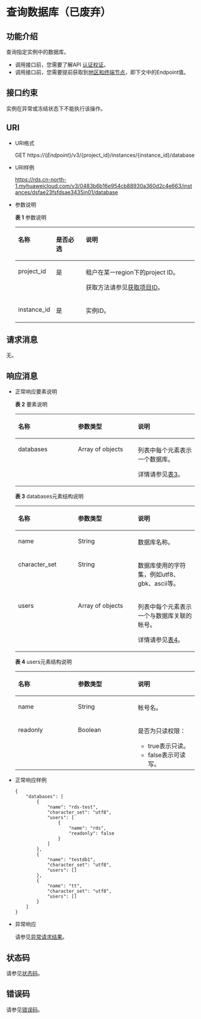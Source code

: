 # 查询数据库（已废弃）<a name="rds_06_0008"></a>

## 功能介绍<a name="section4850156117316"></a>

查询指定实例中的数据库。

-   调用接口前，您需要了解API  [认证权证](认证鉴权.md)。
-   调用接口前，您需要提前获取到[地区和终端节点](http://developer.huaweicloud.com/endpoint)，即下文中的Endpoint值。

## 接口约束<a name="section187592068455"></a>

实例在异常或冻结状态下不能执行该操作。

## URI<a name="section28961517113719"></a>

-   URI格式

    GET https://\{_Endpoint_\}/v3/\{project\_id\}/instances/\{instance\_id\}/database

-   URI样例

    https://rds.cn-north-1.myhuaweicloud.com/v3/0483b6b16e954cb88930a360d2c4e663/instances/dsfae23fsfdsae3435in01/database


-   参数说明

    **表 1**  参数说明

    <a name="table4657088"></a>
    <table><thead align="left"><tr id="row60083059"><th class="cellrowborder" valign="top" width="20.93%" id="mcps1.2.4.1.1"><p id="p34889605"><a name="p34889605"></a><a name="p34889605"></a>名称</p>
    </th>
    <th class="cellrowborder" valign="top" width="16.6%" id="mcps1.2.4.1.2"><p id="p7485743"><a name="p7485743"></a><a name="p7485743"></a>是否必选</p>
    </th>
    <th class="cellrowborder" valign="top" width="62.470000000000006%" id="mcps1.2.4.1.3"><p id="p2365466"><a name="p2365466"></a><a name="p2365466"></a>说明</p>
    </th>
    </tr>
    </thead>
    <tbody><tr id="row57385070"><td class="cellrowborder" valign="top" width="20.93%" headers="mcps1.2.4.1.1 "><p id="p17679057"><a name="p17679057"></a><a name="p17679057"></a>project_id</p>
    </td>
    <td class="cellrowborder" valign="top" width="16.6%" headers="mcps1.2.4.1.2 "><p id="p22717550"><a name="p22717550"></a><a name="p22717550"></a>是</p>
    </td>
    <td class="cellrowborder" valign="top" width="62.470000000000006%" headers="mcps1.2.4.1.3 "><p id="p28182251"><a name="p28182251"></a><a name="p28182251"></a>租户在某一region下的project ID。</p>
    <p id="p1849311151390"><a name="p1849311151390"></a><a name="p1849311151390"></a>获取方法请参见<a href="获取项目ID.md">获取项目ID</a>。</p>
    </td>
    </tr>
    <tr id="row2864326155157"><td class="cellrowborder" valign="top" width="20.93%" headers="mcps1.2.4.1.1 "><p id="p41557789155220"><a name="p41557789155220"></a><a name="p41557789155220"></a>instance_id</p>
    </td>
    <td class="cellrowborder" valign="top" width="16.6%" headers="mcps1.2.4.1.2 "><p id="p10737742155220"><a name="p10737742155220"></a><a name="p10737742155220"></a>是</p>
    </td>
    <td class="cellrowborder" valign="top" width="62.470000000000006%" headers="mcps1.2.4.1.3 "><p id="p64450739155220"><a name="p64450739155220"></a><a name="p64450739155220"></a>实例ID。</p>
    </td>
    </tr>
    </tbody>
    </table>


## 请求消息<a name="section3074340117316"></a>

无。

## 响应消息<a name="section28521534113742"></a>

-   正常响应要素说明

    **表 2**  要素说明

    <a name="table32267243"></a>
    <table><thead align="left"><tr id="row9230088"><th class="cellrowborder" valign="top" width="33.33333333333333%" id="mcps1.2.4.1.1"><p id="p9439626"><a name="p9439626"></a><a name="p9439626"></a>名称</p>
    </th>
    <th class="cellrowborder" valign="top" width="33.33333333333333%" id="mcps1.2.4.1.2"><p id="p26412257"><a name="p26412257"></a><a name="p26412257"></a>参数类型</p>
    </th>
    <th class="cellrowborder" valign="top" width="33.33333333333333%" id="mcps1.2.4.1.3"><p id="p59018101"><a name="p59018101"></a><a name="p59018101"></a>说明</p>
    </th>
    </tr>
    </thead>
    <tbody><tr id="row15736877"><td class="cellrowborder" valign="top" width="33.33333333333333%" headers="mcps1.2.4.1.1 "><p id="p66727538"><a name="p66727538"></a><a name="p66727538"></a>databases</p>
    </td>
    <td class="cellrowborder" valign="top" width="33.33333333333333%" headers="mcps1.2.4.1.2 "><p id="p36221483"><a name="p36221483"></a><a name="p36221483"></a>Array of objects</p>
    </td>
    <td class="cellrowborder" valign="top" width="33.33333333333333%" headers="mcps1.2.4.1.3 "><p id="p48259009"><a name="p48259009"></a><a name="p48259009"></a>列表中每个元素表示一个数据库。</p>
    <p id="p26901575575"><a name="p26901575575"></a><a name="p26901575575"></a>详情请参见<a href="#table1457984914368">表3</a>。</p>
    </td>
    </tr>
    </tbody>
    </table>

    **表 3**  databases元素结构说明

    <a name="table1457984914368"></a>
    <table><thead align="left"><tr id="row7589124919365"><th class="cellrowborder" valign="top" width="33.33333333333333%" id="mcps1.2.4.1.1"><p id="p6590349173618"><a name="p6590349173618"></a><a name="p6590349173618"></a>名称</p>
    </th>
    <th class="cellrowborder" valign="top" width="33.33333333333333%" id="mcps1.2.4.1.2"><p id="p459111499361"><a name="p459111499361"></a><a name="p459111499361"></a>参数类型</p>
    </th>
    <th class="cellrowborder" valign="top" width="33.33333333333333%" id="mcps1.2.4.1.3"><p id="p559314917360"><a name="p559314917360"></a><a name="p559314917360"></a>说明</p>
    </th>
    </tr>
    </thead>
    <tbody><tr id="row16594849183618"><td class="cellrowborder" valign="top" width="33.33333333333333%" headers="mcps1.2.4.1.1 "><p id="p1858451"><a name="p1858451"></a><a name="p1858451"></a>name</p>
    </td>
    <td class="cellrowborder" valign="top" width="33.33333333333333%" headers="mcps1.2.4.1.2 "><p id="p16316838"><a name="p16316838"></a><a name="p16316838"></a>String</p>
    </td>
    <td class="cellrowborder" valign="top" width="33.33333333333333%" headers="mcps1.2.4.1.3 "><p id="p16706408"><a name="p16706408"></a><a name="p16706408"></a>数据库名称。</p>
    </td>
    </tr>
    <tr id="row1190185813486"><td class="cellrowborder" valign="top" width="33.33333333333333%" headers="mcps1.2.4.1.1 "><p id="p1397354011538"><a name="p1397354011538"></a><a name="p1397354011538"></a>character_set</p>
    </td>
    <td class="cellrowborder" valign="top" width="33.33333333333333%" headers="mcps1.2.4.1.2 "><p id="p297304035318"><a name="p297304035318"></a><a name="p297304035318"></a>String</p>
    </td>
    <td class="cellrowborder" valign="top" width="33.33333333333333%" headers="mcps1.2.4.1.3 "><p id="p12973140105316"><a name="p12973140105316"></a><a name="p12973140105316"></a>数据库使用的字符集，例如utf8、gbk、ascii等。</p>
    </td>
    </tr>
    <tr id="row17209181553916"><td class="cellrowborder" valign="top" width="33.33333333333333%" headers="mcps1.2.4.1.1 "><p id="p1220917157397"><a name="p1220917157397"></a><a name="p1220917157397"></a>users</p>
    </td>
    <td class="cellrowborder" valign="top" width="33.33333333333333%" headers="mcps1.2.4.1.2 "><p id="p1823470127"><a name="p1823470127"></a><a name="p1823470127"></a>Array of objects</p>
    </td>
    <td class="cellrowborder" valign="top" width="33.33333333333333%" headers="mcps1.2.4.1.3 "><p id="p1020914153396"><a name="p1020914153396"></a><a name="p1020914153396"></a>列表中每个元素表示一个与数据库关联的帐号。</p>
    <p id="p13208181019589"><a name="p13208181019589"></a><a name="p13208181019589"></a>详情请参见<a href="#table1488762145016">表4</a>。</p>
    </td>
    </tr>
    </tbody>
    </table>

    **表 4**  users元素结构说明

    <a name="table1488762145016"></a>
    <table><thead align="left"><tr id="row789218218501"><th class="cellrowborder" valign="top" width="33.33333333333333%" id="mcps1.2.4.1.1"><p id="p12894152145014"><a name="p12894152145014"></a><a name="p12894152145014"></a>名称</p>
    </th>
    <th class="cellrowborder" valign="top" width="33.33333333333333%" id="mcps1.2.4.1.2"><p id="p2089615275015"><a name="p2089615275015"></a><a name="p2089615275015"></a>参数类型</p>
    </th>
    <th class="cellrowborder" valign="top" width="33.33333333333333%" id="mcps1.2.4.1.3"><p id="p198971626509"><a name="p198971626509"></a><a name="p198971626509"></a>说明</p>
    </th>
    </tr>
    </thead>
    <tbody><tr id="row108971521503"><td class="cellrowborder" valign="top" width="33.33333333333333%" headers="mcps1.2.4.1.1 "><p id="p1090072125012"><a name="p1090072125012"></a><a name="p1090072125012"></a>name</p>
    </td>
    <td class="cellrowborder" valign="top" width="33.33333333333333%" headers="mcps1.2.4.1.2 "><p id="p16902182185013"><a name="p16902182185013"></a><a name="p16902182185013"></a>String</p>
    </td>
    <td class="cellrowborder" valign="top" width="33.33333333333333%" headers="mcps1.2.4.1.3 "><p id="p2903922508"><a name="p2903922508"></a><a name="p2903922508"></a>帐号名。</p>
    </td>
    </tr>
    <tr id="row129042225012"><td class="cellrowborder" valign="top" width="33.33333333333333%" headers="mcps1.2.4.1.1 "><p id="p1190552175010"><a name="p1190552175010"></a><a name="p1190552175010"></a>readonly</p>
    </td>
    <td class="cellrowborder" valign="top" width="33.33333333333333%" headers="mcps1.2.4.1.2 "><p id="p169062025501"><a name="p169062025501"></a><a name="p169062025501"></a>Boolean</p>
    </td>
    <td class="cellrowborder" valign="top" width="33.33333333333333%" headers="mcps1.2.4.1.3 "><p id="p9771162415515"><a name="p9771162415515"></a><a name="p9771162415515"></a>是否为只读权限：</p>
    <a name="ul442313289555"></a><a name="ul442313289555"></a><ul id="ul442313289555"><li>true表示只读。</li><li>false表示可读写。</li></ul>
    </td>
    </tr>
    </tbody>
    </table>


-   正常响应样例

    ```
    {
        "databases": [
            {
                "name": "rds-test",
                "character_set": "utf8",
                "users": [
                    {
                        "name": "rds",
                        "readonly": false
                    }
                ]
            },
            {
                "name": "testdb1",
                "character_set": "utf8",
                "users": []
            },
            {
                "name": "tt",
                "character_set": "utf8",
                "users": []
            }
        ]
    }
    ```

-   异常响应

    请参见[异常请求结果](异常请求结果.md)。


## 状态码<a name="section4778540915440"></a>

请参见[状态码](状态码.md)。

## 错误码<a name="section946032144017"></a>

请参见[错误码](错误码.md)。

